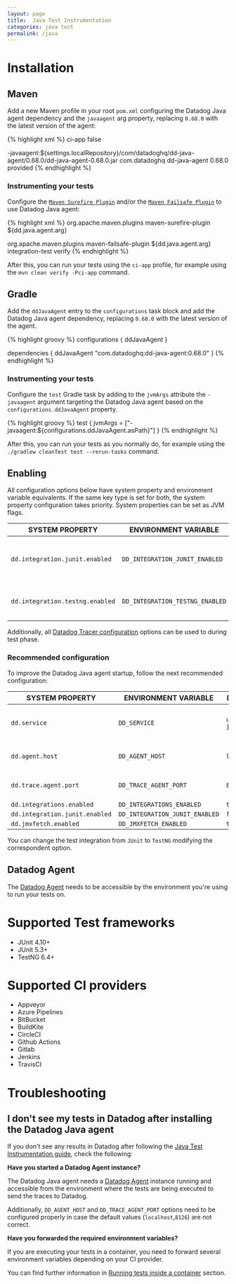 ```yaml
---
layout: page
title:  Java Test Instrumentation
categories: java test
permalink: /java
---
```


# Installation

## Maven

Add a new Maven profile in your root `pom.xml` configuring the Datadog Java agent dependency and the `javaagent` arg property, replacing `0.68.0` with the latest version of the agent: 

{% highlight xml %}
<profile>
  <id>ci-app</id>
  <activation>
    <activeByDefault>false</activeByDefault>
  </activation>

  <properties>
    <dd.java.agent.arg>-javaagent:${settings.localRepository}/com/datadoghq/dd-java-agent/0.68.0/dd-java-agent-0.68.0.jar</dd.java.agent.arg>
  </properties>

  <dependencies>
    <dependency>
        <groupId>com.datadoghq</groupId>
        <artifactId>dd-java-agent</artifactId>
        <version>0.68.0</version>
        <scope>provided</scope>
    </dependency>  
  </dependencies> 
</profile>
{% endhighlight %}

### Instrumenting your tests

Configure the [`Maven Surefire Plugin`](https://maven.apache.org/surefire/maven-surefire-plugin/) and/or the [`Maven Failsafe Plugin`](https://maven.apache.org/surefire/maven-failsafe-plugin/) to use Datadog Java agent:

{% highlight xml %}
<plugin>
  <groupId>org.apache.maven.plugins</groupId>
  <artifactId>maven-surefire-plugin</artifactId>
  <configuration>
    <argLine>${dd.java.agent.arg}</argLine>
  </configuration>
</plugin>

<plugin>
  <groupId>org.apache.maven.plugins</groupId>
  <artifactId>maven-failsafe-plugin</artifactId>
  <configuration>
     <argLine>${dd.java.agent.arg}</argLine>
  </configuration>
  <executions>
      <execution>
        <goals>
           <goal>integration-test</goal>
           <goal>verify</goal>
        </goals>
      </execution>
  </executions>
</plugin>
{% endhighlight %}

After this, you can run your tests using the `ci-app` profile, for example using the `mvn clean verify -Pci-app` command.

## Gradle

Add the `ddJavaAgent` entry to the `configurations` task block and add the Datadog Java agent dependency, replacing `0.68.0` with the latest version of the agent.

{% highlight groovy %}
configurations {
    ddJavaAgent
}

dependencies {
    ddJavaAgent "com.datadoghq:dd-java-agent:0.68.0"
}
{% endhighlight %}

### Instrumenting your tests

Configure the `test` Gradle task by adding to the `jvmArgs` attribute the `-javaagent` argument targeting the Datadog Java agent based on the `configurations.ddJavaAgent` property.

{% highlight groovy %}
test {
    jvmArgs = ["-javaagent:${configurations.ddJavaAgent.asPath}"]
}
{% endhighlight %}

After this, you can run your tests as you normally do, for example using the `./gradlew cleanTest test --rerun-tasks` command.

## Enabling

All configuration options below have system property and environment variable equivalents. If the same key type is set for both, the system property configuration takes priority. System properties can be set as JVM flags.

| SYSTEM PROPERTY                 | ENVIRONMENT VARIABLE            | DEFAULT | DESCRIPTION                                             |
|---------------------------------|---------------------------------|---------|---------------------------------------------------------|
| `dd.integration.junit.enabled`  | `DD_INTEGRATION_JUNIT_ENABLED`  | `false` | When `true`, tests based on JUnit runners are reported. |
| `dd.integration.testng.enabled` | `DD_INTEGRATION_TESTNG_ENABLED` | `false` | When `true`, tests based on TestNG are reported.        |

Additionally, all [Datadog Tracer configuration](https://docs.datadoghq.com/tracing/setup_overview/setup/java/?tab=containers#configuration) options can be used to during test phase.

### Recommended configuration

To improve the Datadog Java agent startup, follow the next recommended configuration:

| SYSTEM PROPERTY                | ENVIRONMENT VARIABLE           | DEFAULT            | RECOMMENDATION                                                         |
|--------------------------------|--------------------------------|--------------------|------------------------------------------------------------------------|
| `dd.service`                   | `DD_SERVICE`                   | `unnamed-java-app` | The name of the Test Plan that will appear in the CI/CD Test Plan tab. |
| `dd.agent.host`                | `DD_AGENT_HOST`                | `localhost`        | Make sure this property targets the Datadog Agent host.                |
| `dd.trace.agent.port`          | `DD_TRACE_AGENT_PORT`          | `8126`             | Make sure this property targets the Datadog Agent port.                |
| `dd.integrations.enabled`      | `DD_INTEGRATIONS_ENABLED`      | `true`             | `false`                                                                |
| `dd.integration.junit.enabled` | `DD_INTEGRATION_JUNIT_ENABLED` | `false`            | `true`                                                                 |
| `dd.jmxfetch.enabled`          | `DD_JMXFETCH_ENABLED`          | `true`             | `false`                                                                |

You can change the test integration from `JUnit` to `TestNG` modifying the correspondent option.

## Datadog Agent 

The [Datadog Agent](https://docs.datadoghq.com/agent/) needs to be accessible by the environment you're using to run your tests on.

# Supported Test frameworks

* JUnit 4.10+
* JUnit 5.3+
* TestNG 6.4+

# Supported CI providers

* Appveyor
* Azure Pipelines
* BitBucket
* BuildKite
* CircleCI
* Github Actions
* Gitlab
* Jenkins
* TravisCI

# Troubleshooting

## I don't see my tests in Datadog after installing the Datadog Java agent

If you don't see any results in Datadog after following the [Java Test Instrumentation guide](#installation), check the following:

**Have you started a Datadog Agent instance?**

The Datadog Java agent needs a [Datadog Agent](https://docs.datadoghq.com/agent/) instance running and accessible from the environment where the tests are being executed to send the traces to Datadog.

Additionally, `DD_AGENT_HOST` and `DD_TRACE_AGENT_PORT` options need to be configured properly in case the default values (`localhost`,`8126`) are not correct.  

**Have you forwarded the required environment variables?**

If you are executing your tests in a container, you need to forward several environment variables depending on your CI provider.

You can find further information in [Running tests inside a container](common/tests_in_container) section.